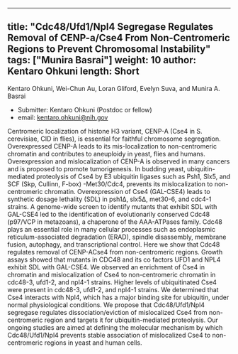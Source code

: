 










---
title: "Cdc48/Ufd1/Npl4 Segregase Regulates Removal of CENP-a/Cse4 From Non-Centromeric Regions to Prevent Chromosomal Instability"
tags: ["Munira Basrai"]
weight: 10
author: Kentaro Ohkuni
length: Short           
---

Kentaro Ohkuni, Wei-Chun Au, Loran Gliford, Evelyn Suva, and Munira A. Basrai

- Submitter: Kentaro Ohkuni (Postdoc or fellow)
- email: kentaro.ohkuni@nih.gov
                  
Centromeric localization of histone H3 variant, CENP-A (Cse4 in S. cerevisiae, CID in flies), is essential for faithful chromosome segregation. Overexpressed CENP-A leads to its mis-localization to non-centromeric chromatin and contributes to aneuploidy in yeast, flies and humans. Overexpression and mislocalization of CENP-A is observed in many cancers and is proposed to promote tumorigenesis. In budding yeast, ubiquitin-mediated proteolysis of Cse4 by E3 ubiquitin ligases such as Psh1, Slx5, and SCF (Skp, Cullinn, F-box) -Met30/Cdc4, prevents its mislocalization to non-centromeric chromatin. Overexpression of Cse4 (GAL-CSE4) leads to synthetic dosage lethality (SDL) in psh1∆, slx5∆, met30-6, and cdc4-1 strains. A genome-wide screen to identify mutants that exhibit SDL with GAL-CSE4 led to the identification of evolutionarily conserved Cdc48 (p97/VCP in metazoans), a chaperone of the AAA-ATPases family. Cdc48 plays an essential role in many cellular processes such as endoplasmic reticulum-associated degradation (ERAD), spindle disassembly, membrane fusion, autophagy, and transcriptional control. Here we show that Cdc48 regulates removal of CENP-ACse4 from non-centromeric regions. Growth assays showed that mutants in CDC48 and its co factors UFD1 and NPL4  exhibit SDL with GAL-CSE4. We observed an enrichment of Cse4 in chromatin and mislocalization of Cse4 to non-centromeric chromatin in cdc48-3, ufd1-2, and npl4-1 strains. Higher levels of ubiquitinated Cse4 were present in cdc48-3, ufd1-2, and npl4-1 strains. We determined that Cse4 interacts with Npl4, which has a major binding site for ubiquitin, under normal physiological conditions. We propose that Cdc48/Ufd1/Npl4 segregase regulates dissociation/eviction of mislocalized Cse4 from non-centromeric region and targets it for ubiquitin-mediated proteolysis. Our ongoing studies are aimed at defining the molecular mechanism by which Cdc48/Ufd1/Npl4 prevents stable association of mislocalized Cse4 to non-centromeric regions in yeast and human cells.






















